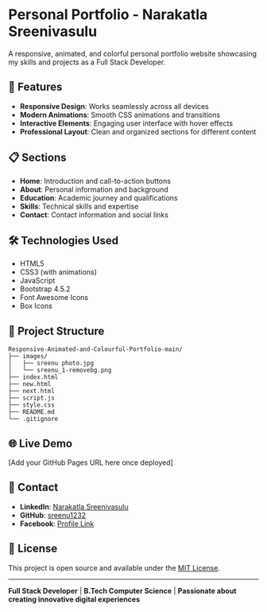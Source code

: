 # Personal Portfolio - Narakatla Sreenivasulu

A responsive, animated, and colorful personal portfolio website showcasing my skills and projects as a Full Stack Developer.

## 🚀 Features

- **Responsive Design**: Works seamlessly across all devices
- **Modern Animations**: Smooth CSS animations and transitions
- **Interactive Elements**: Engaging user interface with hover effects
- **Professional Layout**: Clean and organized sections for different content

## 📋 Sections

- **Home**: Introduction and call-to-action buttons
- **About**: Personal information and background
- **Education**: Academic journey and qualifications
- **Skills**: Technical skills and expertise
- **Contact**: Contact information and social links

## 🛠️ Technologies Used

- HTML5
- CSS3 (with animations)
- JavaScript
- Bootstrap 4.5.2
- Font Awesome Icons
- Box Icons

## 📁 Project Structure

```
Responsive-Animated-and-Colourful-Portfolio-main/
├── images/
│   ├── sreenu photo.jpg
│   └── sreenu_1-removebg.png
├── index.html
├── new.html
├── next.html
├── script.js
├── style.css
├── README.md
└── .gitignore
```

## 🌐 Live Demo

[Add your GitHub Pages URL here once deployed]

## 📧 Contact

- **LinkedIn**: [Narakatla Sreenivasulu](https://www.linkedin.com/in/narakatla-sreenivasulu-781001284/)
- **GitHub**: [sreenu1232](https://github.com/sreenu1232)
- **Facebook**: [Profile Link](https://www.facebook.com/share/1GNzv1j1Jg/)

## 📝 License

This project is open source and available under the [MIT License](LICENSE).

---

**Full Stack Developer** | **B.Tech Computer Science** | **Passionate about creating innovative digital experiences** 
